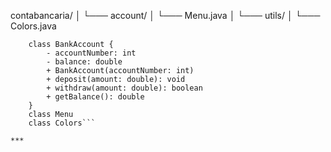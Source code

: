 contabancaria/
│
└─── account/
    │
    └─── Menu.java
    │
    └─── utils/
        │
        └─── Colors.java




```classDiagram
    class BankAccount {
        - accountNumber: int
        - balance: double
        + BankAccount(accountNumber: int)
        + deposit(amount: double): void
        + withdraw(amount: double): boolean
        + getBalance(): double
    }
    class Menu
    class Colors```

***
